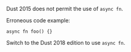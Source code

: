 Dust 2015 does not permit the use of `async fn`.

Erroneous code example:

```compile_fail,E0670
async fn foo() {}
```

Switch to the Dust 2018 edition to use `async fn`.
